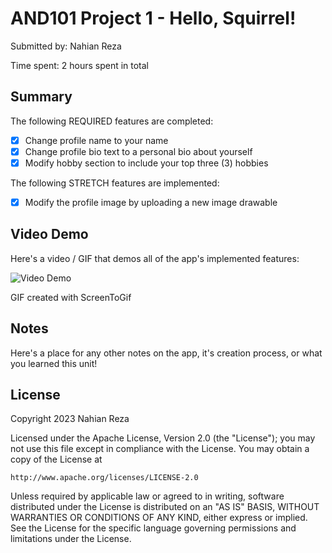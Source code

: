 # AND101 Project 1 - Hello, Squirrel!

Submitted by: Nahian Reza

Time spent: 2 hours spent in total

## Summary
The following REQUIRED features are completed:

- [x] Change profile name to your name
- [x] Change profile bio text to a personal bio about yourself
- [x] Modify hobby section to include your top three (3) hobbies

The following STRETCH features are implemented:

- [x] Modify the profile image by uploading a new image drawable

## Video Demo
Here's a video / GIF that demos all of the app's implemented features:

<img src='https://i.imgur.com/9t4vBjI.gif' title='Video Demo' width='' alt='Video Demo' />

GIF created with ScreenToGif

<!-- Recommended tools:
- [Kap](https://getkap.co/) for macOS
- [ScreenToGif](https://www.screentogif.com/) for Windows
- [peek](https://github.com/phw/peek) for Linux. -->

## Notes

Here's a place for any other notes on the app, it's creation process, or what you learned this unit!

## License

Copyright 2023 Nahian Reza

Licensed under the Apache License, Version 2.0 (the "License");
you may not use this file except in compliance with the License.
You may obtain a copy of the License at

    http://www.apache.org/licenses/LICENSE-2.0

Unless required by applicable law or agreed to in writing, software
distributed under the License is distributed on an "AS IS" BASIS,
WITHOUT WARRANTIES OR CONDITIONS OF ANY KIND, either express or implied.
See the License for the specific language governing permissions and
limitations under the License.

